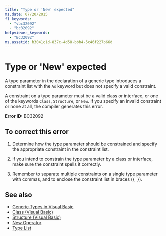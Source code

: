 ```yaml
---
title: "Type or 'New' expected"
ms.date: 07/20/2015
f1_keywords: 
  - "vbc32092"
  - "bc32092"
helpviewer_keywords: 
  - "BC32092"
ms.assetid: b3041c1d-837c-4d58-bbb4-5c46f227b66d
---
```

# Type or 'New' expected
A type parameter in the declaration of a generic type introduces a constraint list with the `As` keyword but does not specify a valid constraint.  
  
 A constraint on a type parameter must be a valid class or interface, or one of the keywords `Class`, `Structure`, or `New`. If you specify an invalid constraint or none at all, the compiler generates this error.  
  
 **Error ID:** BC32092  
  
## To correct this error  
  
1.  Determine how the type parameter should be constrained and specify the appropriate constraint in the constraint list.  
  
2.  If you intend to constrain the type parameter by a class or interface, make sure the constraint spells it correctly.  
  
3.  Remember to separate multiple constraints on a single type parameter with commas, and to enclose the constraint list in braces (`{ }`).  
  
## See also

- [Generic Types in Visual Basic](../../visual-basic/programming-guide/language-features/data-types/generic-types.md)  
- [Class (Visual Basic)](../../visual-basic/language-reference/statements/class-statement.md)  
- [Structure (Visual Basic)](../../visual-basic/language-reference/statements/structure-statement.md)  
- [New Operator](../../visual-basic/language-reference/operators/new-operator.md)  
- [Type List](../../visual-basic/language-reference/statements/type-list.md)
